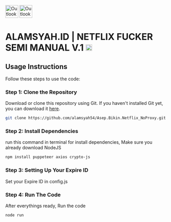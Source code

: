 <img src="https://www.store-alamsyah.id/_next/image?url=%2Ficons%2FAOutlineWhite.webp&w=128&q=75" alt="Outlook" height="40">    <img src="https://upload.wikimedia.org/wikipedia/commons/0/08/Netflix_2015_logo.svg" alt="Outlook" height="40">
# ALAMSYAH.ID | NETFLIX FUCKER SEMI MANUAL V.1 <a href="https://wa.me/6285172010009" target="_blank"><img src="https://img.shields.io/badge/IDR_99K_/Day-red" alt="Pricing" style="height: 20px;"></a>

## Usage Instructions

Follow these steps to use the code:

### Step 1: Clone the Repository

Download or clone this repository using Git. If you haven't installed Git yet, you can download it [here](https://git-scm.com/downloads).

```bash
git clone https://github.com/alamsyah54/Asep.Bikin.Netflix_NoProxy.git NETFLIX_FUCKER-SEMI-MANUAL
```

### Step 2: Install Dependencies

run this command in terminal for install dependencies, Make sure you already download NodeJS

```bash
npm install puppeteer axios crypto-js
```

### Step 3: Setting Up Your Expire ID

Set your Expire ID in config.js

### Step 4: Run The Code

After everythings ready, Run the code

```bash
node run
```
